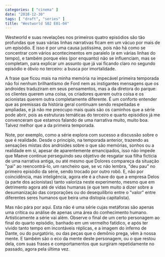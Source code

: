 ```yaml
---
categories: [ "cinema" ]
date: "2018-12-30"
tags: [ "draft", "series" ]
title: "Westworld S02 E01-04"
---
```

Westworld e suas revelações nos primeiros quatro episódios são tão
profundas que suas várias linhas narrativas ficam em um vácuo por mais
de um episódio. E isso é por uma causa justíssima, pois não há como
se concentrar com vários acontecimentos em paralelo (e em várias linhas
do tempo), e também porque eles (por enquanto) não se influenciam,
mas se completam, para explicar um assunto que já vai ficando claro no
segundo episódio e óbvio no terceiro: a busca por imortalidade.

A frase que ficou mais na minha memória na impecável primeira temporada
não foi nenhum brilhantismo de Ford nem as instigantes mensagens que os
androides traduziram em seus pensamentos, mas a da diretora do parque: os
clientes querem uma coisa, os criadores querem outra coisa e os acionistas
querem outra completamente diferente. É um conforto entender que as
premissas da história geral continuam sendo respeitadas e ampliadas,
e já não me preocupo mais quais são os caminhos que a série pode
abrir, pois as estruturas temáticas do terceiro e quarto episódios
já me convenceram que estamos falando de uma narrativa muito, muito
boa. Talvez melhor que a da primeira temporada.

Note, por exemplo, como a série explora com sucesso a discussão sobre o
que é realidade. Desde o princípio, na temporada anterior, trazendo as
sensações mistas dos androides sobre o que são memórias, sonhos ou a
realidade em si, apesar de aparentemente emancipados, isso não impede que
Maeve continue perseguindo seu objetivo de resgatar sua filha fictícia de
uma narrativa antiga, ou até mesmo que Dolores compareça da situação
"pai" ao reencontrá-lo, um rancheiro que, se vc não lembra, "deu pau" no
primeiro episódio da série, sendo trocado por outro robô. E, não por
coincidência, mas inteligência, agora ele é a chave do que a empresa
Delos (a parte dos acionistas) tanto valoriza neste experimento, mesmo que
em detrimento agora até de vidas humanas (e que tem muito a dizer sobre
a desumanização das corporações ou do desequilíbrio entre o "valor"
entre diferentes seres humanos que beira uma distopia capitalista).

Mas não pára por aqui. Esta não é uma série cujas metáforas são
apenas uma crítica ou análise de apenas uma área do conhecimento
humano. Artisticamente a série vai além. Observe o final de um certo
personagem ao final do quarto episódio, banhado em um vermelho fatídico,
e após ter vivido tanto tempo em incontáveis réplicas, e a imagem do
inferno de Dante, ou do purgatório, ou das peças que o demônio prega,
vêm à nossa mente. E também são o eco da mente deste personagem,
ou o que restou dela, com suas frases e comportamentos que surgiram
repetidamente no passado, agora pela última vez.
